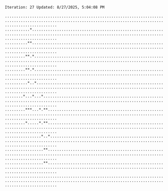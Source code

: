`Iteration: 27 Updated: 8/27/2025, 5:04:08 PM`
<!-- GOL_START -->
`...................................................................................................................................................................`</br>
`...........*.......................................................................................................................................................`</br>
`..........**.......................................................................................................................................................`</br>
`.........**.*......................................................................................................................................................`</br>
`.........**.*......................................................................................................................................................`</br>
`..........*..*.....................................................................................................................................................`</br>
`........*...*...*..................................................................................................................................................`</br>
`.........***...*.**................................................................................................................................................`</br>
`.........*.....*.**................................................................................................................................................`</br>
`................*..*...............................................................................................................................................`</br>
`.................**................................................................................................................................................`</br>
`.................**................................................................................................................................................`</br>
`...................................................................................................................................................................`</br>
<!-- GOL_END -->